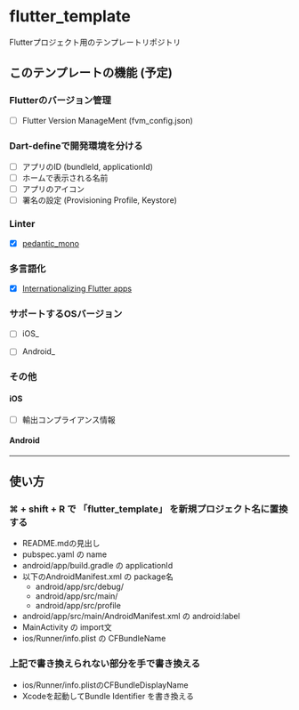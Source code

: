 # flutter_template

Flutterプロジェクト用のテンプレートリポジトリ

## このテンプレートの機能 (予定)

### Flutterのバージョン管理

- [ ] Flutter Version ManageMent (fvm_config.json)


### Dart-defineで開発環境を分ける

- [ ] アプリのID (bundleId, applicationId)
- [ ] ホームで表示される名前
- [ ] アプリのアイコン
- [ ] 署名の設定 (Provisioning Profile, Keystore)

### Linter

- [x] [pedantic_mono](https://pub.dev/packages/pedantic_mono)  

### 多言語化

- [x] [Internationalizing Flutter apps](https://docs.flutter.dev/development/accessibility-and-localization/internationalization)

### サポートするOSバージョン  

- [ ] iOS_
- [ ] Android_


### その他

#### iOS

- [ ] 輸出コンプライアンス情報

#### Android

---

## 使い方

### ⌘ + shift + R で 「flutter_template」 を新規プロジェクト名に置換する  

- README.mdの見出し
- pubspec.yaml の name
- android/app/build.gradle の applicationId
- 以下のAndroidManifest.xml の package名
  * android/app/src/debug/
  * android/app/src/main/
  * android/app/src/profile
- android/app/src/main/AndroidManifest.xml の android:label
- MainActivity の import文
- ios/Runner/info.plist の CFBundleName

### 上記で書き換えられない部分を手で書き換える

- ios/Runner/info.plistのCFBundleDisplayName
- Xcodeを起動してBundle Identifier を書き換える
